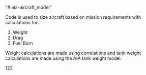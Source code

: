 "# aia-aircraft_model" 

Code is used to size aircraft based on mission requirements with calculations for:
1. Weight
2. Drag
3. Fuel Burn

Weight calculations are made using correlations and tank weight calculations are made using the AIA tank weight model.

123
